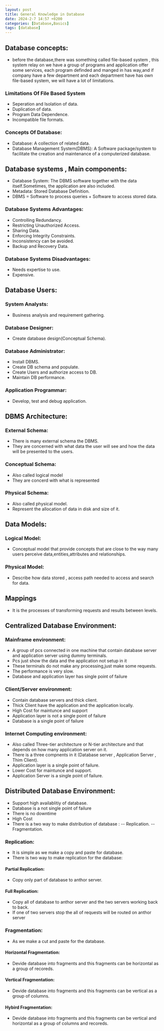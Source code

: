 ```yaml
---
layout: post
title: General Knowledge in Database
date: 2024-2-7 14:57 +0200
categories: [Database,Basics]
tags: [database]
---
```

## Database concepts:
- before the database,there was something called file-based system , this system relay on we have a group of programs and application offer some services, each program definded and manged in has way,and if company have a few department and each department have has own file-based system,  we will have a lot of limitations.
### Limitations Of File Based System
- Seperation and Isolation of data.
- Duplication of data.
- Program Data Dependence.
- Incompatible file formats.
### Concepts Of Database:
- Database: A collection of related data.
- Database Management System(DBMS): A Software package/system to facilitate the creation and maintenance of a computerized database.
## Database systems ,  Main components:
- Database System: The DBMS software together with the data itself.Sometimes, the application are also included.
- Metadata: Stored Database Definition.
- DBMS = Software to process queries + Software to access stored data. 
### Database Systems Advantages:
- Controlling Redundancy.
- Restricting Unauthorized Access.
- Sharing Data.
- Enforcing Integrity Constraints.
- Inconsistency can be avoided.
- Backup and Recovery Data.
### Database Systems Disadvantages:
- Needs expertise to use.
- Expensive.
## Database Users:
### System Analysts:
- Business analysis and requirement gathering.
### Database Designer:
- Create database design(Conceptual Schema).
### Database Administrator:
- Install DBMS.
- Create DB schema and populate.
- Create Users and authorize access to DB.
- Maintain DB performance.
### Application Programmar:
- Develop, test and debug application. 
## DBMS Architecture:
### External Schema:
- There is many external schema the DBMS.
- They are concerned with what data the user will see and how the data will be presented to the users.
### Conceptual Schema:
- Also called logical model
- They are concerd with what is represented
### Physical Schema:
- Also called physical model.
- Represent the allocation of data in disk and size of it.
## Data Models:
### Logical Model:
- Conceptual model that provide concepts that are close to the way many users perceive data,entities,attributes and relationships.
### Physical Model:
- Describe how data stored , access path needed to access and search for data.
## Mappings
- It is the processes of transforming requests and results between levels.
## Centralized Database Environment:
### Mainframe environment:
- A group of pcs connected in one machine that contain database server and application server using dummy terminals.
- Pcs just show the data and the application not setup in it
- These terminals do not make any processing,just make some requests.
- The performance is very slow.
- Database and application layer has single point of failure
### Client/Server environment:
- Contain database servers and thick client.
- Thick Client have the application and the application locally.
- High Cost for maintunce and support
- Application layer is not a single point of failure
- Database is a single point of failure
### Internet Computing environment:
- Also called Three-tier architecture or N-tier architecture and that depends on how many application server on it.
- There is a three compnents in it (Database server , Application Server , Thim Client).
- Application layer is  a single point of failure.
- Lower Cost for maintunce and support.
- Application Server is a single point of failure.
## Distributed Database Environment:
- Support high availablitiy of database.
- Database is a not single point of failure 
- There is no downtime
- High Cost 
- There is a two way to make distribution of database :
-- Replication.
-- Fragmentation.
### Replication:
- It is simple as we make a copy and paste for database.
- There is two way to make replication for the database:
#### Partial Replication:
- Copy only part of database to anthor server.
#### Full Replication:
- Copy all of database to anthor server and the two servers working back to back.
- If one of two servers stop the all of requests will be routed on anthor server
### Fragmentation:
- As we make a cut and paste for the database.
#### Horizontal Fragmentation:
- Devide database into fragments and this fragments can be horizontal as a group of recoreds.
#### Vertical Fragmentation:
- Devide database into fragments and this fragments can be vertical as a group of columns.
#### Hybird Fragmentation:
- Devide database into fragments and this fragments can be vertical and horizontal as a group of columns and recoreds.